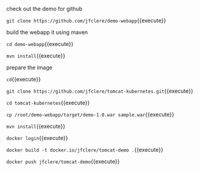 check out the demo for github

`git clone https://github.com/jfclere/demo-webapp`{{execute}}

build the webapp it using maven

`cd demo-webapp`{{execute}}

`mvn install`{{execute}}

prepare the image

`cd`{{execute}}

`git clone https://github.com/jfclere/tomcat-kubernetes.git`{{execute}}

`cd tomcat-kubernetes`{{execute}}

`cp /root/demo-webapp/target/demo-1.0.war sample.war`{{execute}}

`mvn install`{{execute}}

`docker login`{{execute}}

`docker build -t docker.io/jfclere/tomcat-demo .`{{execute}}

`docker push jfclere/tomcat-demo`{{execute}}


